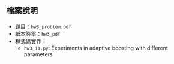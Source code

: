 ## 檔案說明

* 題目：`hw3_problem.pdf`
* 紙本答案：`hw3_pdf`
* 程式碼實作：
  - `hw3_11.py`: Experiments in adaptive boosting with different parameters

